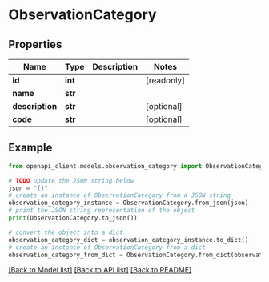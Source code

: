 # ObservationCategory


## Properties

Name | Type | Description | Notes
------------ | ------------- | ------------- | -------------
**id** | **int** |  | [readonly] 
**name** | **str** |  | 
**description** | **str** |  | [optional] 
**code** | **str** |  | [optional] 

## Example

```python
from openapi_client.models.observation_category import ObservationCategory

# TODO update the JSON string below
json = "{}"
# create an instance of ObservationCategory from a JSON string
observation_category_instance = ObservationCategory.from_json(json)
# print the JSON string representation of the object
print(ObservationCategory.to_json())

# convert the object into a dict
observation_category_dict = observation_category_instance.to_dict()
# create an instance of ObservationCategory from a dict
observation_category_from_dict = ObservationCategory.from_dict(observation_category_dict)
```
[[Back to Model list]](../README.md#documentation-for-models) [[Back to API list]](../README.md#documentation-for-api-endpoints) [[Back to README]](../README.md)


